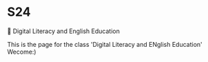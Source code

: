 # S24
📘
Digital Literacy and English Education

This is the page for the class 'Digital Literacy and ENglish Education'
Wecome:)
